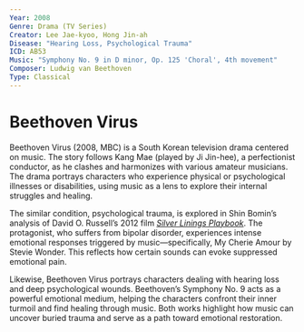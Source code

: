 ```yaml
---
Year: 2008
Genre: Drama (TV Series)
Creator: Lee Jae-kyoo, Hong Jin-ah
Disease: "Hearing Loss, Psychological Trauma"
ICD: AB53
Music: "Symphony No. 9 in D minor, Op. 125 'Choral', 4th movement"
Composer: Ludwig van Beethoven
Type: Classical
---
```

# Beethoven Virus


Beethoven Virus (2008, MBC) is a South Korean television drama centered on music. The story follows Kang Mae (played by Ji Jin-hee), a perfectionist conductor, as he clashes and harmonizes with various amateur musicians. The drama portrays characters who experience physical or psychological illnesses or disabilities, using music as a lens to explore their internal struggles and healing.

The similar condition, psychological trauma, is explored in Shin Bomin’s analysis of David O. Russell’s 2012 film [*Silver Linings Playbook*](shin_bomin.md). The protagonist, who suffers from bipolar disorder, experiences intense emotional responses triggered by music—specifically, My Cherie Amour by Stevie Wonder. This reflects how certain sounds can evoke suppressed emotional pain.

Likewise, Beethoven Virus portrays characters dealing with hearing loss and deep psychological wounds. Beethoven’s Symphony No. 9 acts as a powerful emotional medium, helping the characters confront their inner turmoil and find healing through music. Both works highlight how music can uncover buried trauma and serve as a path toward emotional restoration. 
